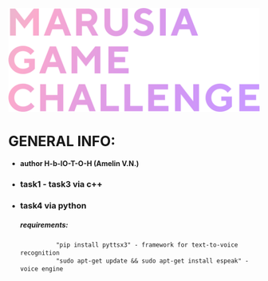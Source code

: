 ![Image alt](https://github.com/H-b-IO-T-O-H/marusia_challenge/blob/master/logo-grad.png)
# GENERAL INFO:

- #### author H-b-IO-T-O-H (Amelin V.N.)

- ### task1 - task3 via c++

- ### task4 via python
    ##### requirements: 
                "pip install pyttsx3" - framework for text-to-voice recognition
                "sudo apt-get update && sudo apt-get install espeak" - voice engine
